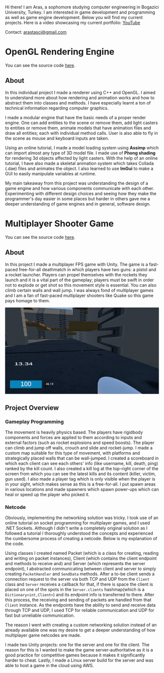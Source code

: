 <!-- # Introduction -->

Hi there! I am Aras, a sophomore studying computer engineering in Bogazici University, Turkey. I am interested in game development and programming as well as game engine development. Below you will find my current projects.
Here is a video showcasing my current portfolio: [YouTube](https://youtu.be/NU8Euroxe-E)

Contact: <a href = "mailto: arastasci@gmail.com">arastasci@gmail.com</a>

# OpenGL Rendering Engine

You can see the source code [here](https://github.com/arastasci/opengl-render-engine).

## About

In this individual project I made a renderer using C++ and OpenGL. I aimed to understand more about how rendering and animation works and how to abstract them into classes and methods. I have especially learnt a ton of technical information regarding computer graphics.

I made a modular engine that have the basic needs of a proper render engine. One can add entities to the scene or remove them, add light casters to entities or remove them, animate models that have animation files and draw all entities; each with individual method calls. User is also able to fly in the scene as mouse and keyboard inputs are taken.

Using an online tutorial, I made a model loading system using **Assimp** which can import almost any type of 3D model file. I made use of **Phong shading** for rendering 3d objects affected by light casters. With the help of an online tutorial, I have also made a skeletal animation system which takes Collada (.dae) files and animates the object. I also learned to use **ImGui** to make a GUI to easily manipulate variables at runtime.

My main takeaway from this project was understanding the design of a game engine and how various components communicate with each other.
Experimenting with different design choices and seeing how they make the programmer's day easier in some places but harder in others gave me a deeper understanding of game engines and in general, software design.

# Multiplayer Shooter Game

You can see the source code [here](https://github.com/arastasci/multiplayer-shooter).

## About

In this project I made a multiplayer FPS game with Unity. The game is a fast-paced free-for-all deathmatch in which players have two guns: a pistol and a rocket launcher. Players can propel themselves with the rockets they launch and it is a vital part of the gameplay; players must be swift in order not to explode or get shot so this movement style is essential. You can also climb certain walls and wall jump. I was always fond of multiplayer games and I am a fan of fast-paced multiplayer shooters like Quake so this game pays homage to them.

<img src="content/arenaGifv2.gif" width=600>

## Project Overview

### Gameplay Programming

The movement is heavily physics based. The players have rigidbody components and forces are applied to them according to inputs and external factors (such as rocket explosions and speed boosts). The player can climb and jump off walls, crouch and slide and rocket-jump. I made a custom map suitable for this type of movement, with platforms and strategically placed walls that can be wall-jumped. I created a scoreboard in which each client can see each others' info (like username, kill, death, ping) ranked by the kill count. I also created a kill log at the top-right corner of the screen from which you can see the latest kills and its content (killer, victim, gun used). I also made a player tag which is only visible when the player is in your sight, which makes sense as this is a free-for-all. I put spawn areas in various locations and made spawners which spawn power-ups which can heal or speed up the player who picked it.

### Netcode

Obviously, implementing the networking solution was tricky. I took use of an online tutorial on socket programming for multiplayer games, and I used .NET Sockets. Although I didn't write a completely original solution as I followed a tutorial I thoroughly understood the concepts and experienced the cumbersome process of creating a netcode. Below is my explanation of the code.

Using classes I created named Packet (which is a class for creating, reading and writing on packet instances), Client (which contains the client endpoint and methods to receive and) and Server (which represents the server endpoint), I abstracted communicating between client and server to simply creating `PacketHandler` and `SendData` methods.
After a to-be client sends a connection request to the server via both TCP and UDP from the `Client` class and `Server` receives a callback for that, if there is space the client is placed on one of the spots in the `Server.clients` hashmap(which is a `Dictionary<int,Client>`) and its endpoint info is transferred to there. After this process, the receiving and sending of packets are handled from that `Client` instance. As the endpoints have the ability to send and receive data through TCP and UDP, I used TCP for reliable communication and UDP for fast but unreliable communication.

The reason I went with creating a custom networking solution instead of an already available one was my desire to get a deeper understanding of how multiplayer game netcodes are made.

I made two Unity projects: one for the server and one for the client. The reason for this is I wanted to make the game server-authoritative as it is a good practice for competitive games because it makes it significantly harder to cheat. Lastly, I made a Linux server build for the server and was able to host a game in the cloud using AWS.
